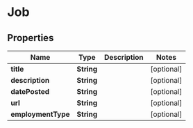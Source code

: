 
# Job

## Properties
Name | Type | Description | Notes
------------ | ------------- | ------------- | -------------
**title** | **String** |  |  [optional]
**description** | **String** |  |  [optional]
**datePosted** | **String** |  |  [optional]
**url** | **String** |  |  [optional]
**employmentType** | **String** |  |  [optional]



